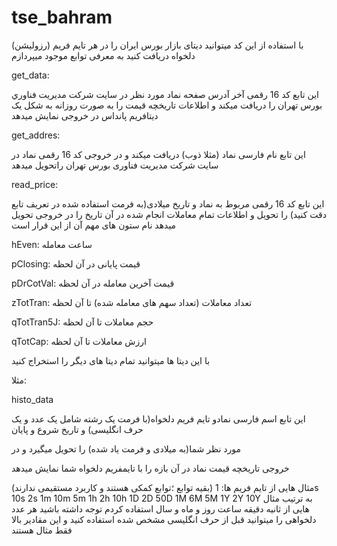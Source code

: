 # tse_bahram
با استفاده از این کد میتوانید دیتای بازار بورس ایران را در هر تایم فریم (رزولیشن) دلخواه دریافت کنید
به معرفی توابع موجود میپردازم

get_data:

این تابع کد 16 رقمی آخر آدرس صفحه نماد مورد نظر در سایت شركت مديريت فناوري بورس تهران را دریافت میکند و اطلاعات تاریخچه قیمت را به صورت روزانه به شکل یک دیتافریم پانداس در خروجی نمایش میدهد

get_addres:

این تابع نام فارسی نماد (مثلا ذوب) دریافت میکند و در خروجی کد 16 رقمی نماد در سایت شرکت مدیریت فناوری بورس تهران راتحویل میدهد

read_price:

این تابع کد 16 رقمی مربوط به نماد و تاریخ میلادی(به فرمت استفاده شده در تعریف تابع دقت کنید) را تحویل و اطلاعات تمام معاملات انجام شده در آن تاریخ را در خروجی تحویل میدهد
نام ستون های مهم آن از این قرار است

hEven: ساعت معامله 

pClosing: قیمت پایانی در آن لحظه

pDrCotVal: قیمت آخرین معامله در آن لحظه

zTotTran: تعداد معاملات (تعداد سهم های معامله شده) تا آن لحظه

qTotTran5J: حجم معاملات تا آن لحظه

qTotCap: ارزش معاملات تا آن لحظه

با این دیتا ها میتوانید تمام دیتا های دیگر را استخراج کنید

مثلا:

histo_data


این تابع اسم فارسی نمادو تایم فریم دلخواه(با فرمت یک رشته شامل یک عدد و یک حرف انگلیسی) و تاریخ شروع و پایان 

مورد نظر شما(به میلادی و فرمت یاد شده) را تحویل میگیرد و در

خروجی تاریخچه قیمت نماد در آن بازه را با تایمفریم دلخواه شما نمایش میدهد

(بقیه توابع ؛توابع کمکی هستند و کاربرد  مستقیمی ندارند)
مثال هایی از تایم فریم ها:
1s
10s
2s
1m
10m
5m
1h
2h
10h
1D
2D
50D
1M
6M
5M
1Y
2Y
10Y
به ترتیب مثال هایی از ثانیه دقیقه ساعت روز و ماه و سال استفاده کردم توجه داشته باشید هر عدد دلخواهی را میتوانید قبل از حرف انگلیسی مشخص شده استفاده کنید و این مقادیر بالا فقط مثال هستند
